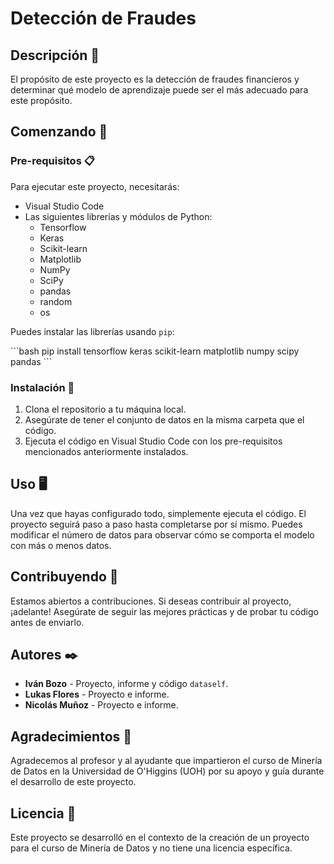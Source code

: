 # Detección de Fraudes

## Descripción 📌

El propósito de este proyecto es la detección de fraudes financieros y determinar qué modelo de aprendizaje puede ser el más adecuado para este propósito.

## Comenzando 🚀

### Pre-requisitos 📋

Para ejecutar este proyecto, necesitarás:

- Visual Studio Code
- Las siguientes librerías y módulos de Python:
  - Tensorflow
  - Keras
  - Scikit-learn
  - Matplotlib
  - NumPy
  - SciPy
  - pandas
  - random
  - os

Puedes instalar las librerías usando `pip`:

\```bash
pip install tensorflow keras scikit-learn matplotlib numpy scipy pandas
\```

### Instalación 🔧

1. Clona el repositorio a tu máquina local.
2. Asegúrate de tener el conjunto de datos en la misma carpeta que el código.
3. Ejecuta el código en Visual Studio Code con los pre-requisitos mencionados anteriormente instalados.

## Uso 🖥️

Una vez que hayas configurado todo, simplemente ejecuta el código. El proyecto seguirá paso a paso hasta completarse por sí mismo. Puedes modificar el número de datos para observar cómo se comporta el modelo con más o menos datos.

## Contribuyendo 🤝

Estamos abiertos a contribuciones. Si deseas contribuir al proyecto, ¡adelante! Asegúrate de seguir las mejores prácticas y de probar tu código antes de enviarlo.

## Autores ✒️

- **Iván Bozo** - Proyecto, informe y código `dataself`.
- **Lukas Flores** - Proyecto e informe.
- **Nicolás Muñoz** - Proyecto e informe.

## Agradecimientos 🎁

Agradecemos al profesor y al ayudante que impartieron el curso de Minería de Datos en la Universidad de O'Higgins (UOH) por su apoyo y guía durante el desarrollo de este proyecto.

## Licencia 📄

Este proyecto se desarrolló en el contexto de la creación de un proyecto para el curso de Minería de Datos y no tiene una licencia específica.
